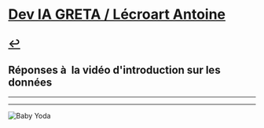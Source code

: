 # [Dev IA GRETA / Lécroart Antoine](https://github.com/Dev-IA-2024/antoine.lecroart)

[↩️](..)
---

## Réponses à  la vidéo d'introduction sur les données

---
---
![Baby Yoda](https://images3.alphacoders.com/110/1108129.jpg)

